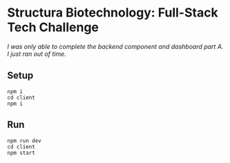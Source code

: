 # Structura Biotechnology: Full-Stack Tech Challenge

*I was only able to complete the backend component and dashboard part A. I just ran out of time.*

## Setup

````
npm i
cd client
npm i
````

## Run
````
npm run dev
cd client
npm start
````

